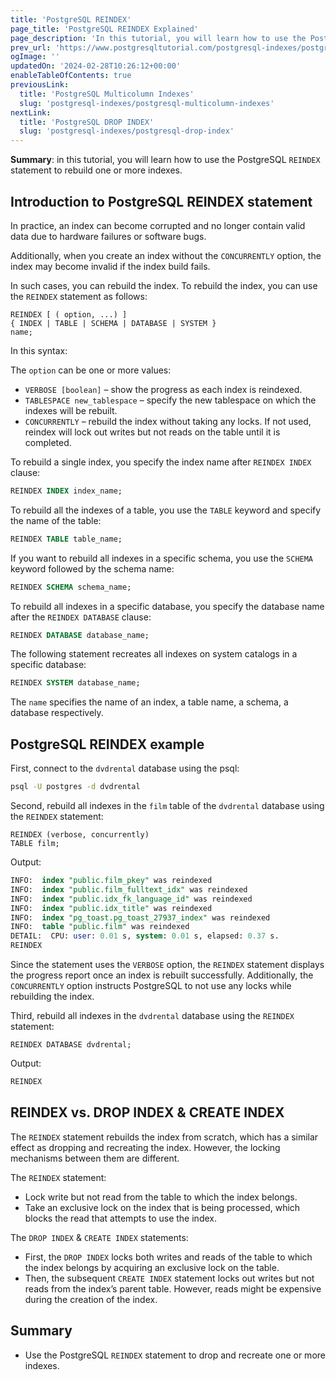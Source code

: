 ```yaml
---
title: 'PostgreSQL REINDEX'
page_title: 'PostgreSQL REINDEX Explained'
page_description: 'In this tutorial, you will learn how to use the PostgreSQL REINDEX statement to rebuild one or more indices.'
prev_url: 'https://www.postgresqltutorial.com/postgresql-indexes/postgresql-reindex/'
ogImage: ''
updatedOn: '2024-02-28T10:26:12+00:00'
enableTableOfContents: true
previousLink:
  title: 'PostgreSQL Multicolumn Indexes'
  slug: 'postgresql-indexes/postgresql-multicolumn-indexes'
nextLink:
  title: 'PostgreSQL DROP INDEX'
  slug: 'postgresql-indexes/postgresql-drop-index'
---
```


**Summary**: in this tutorial, you will learn how to use the PostgreSQL `REINDEX` statement to rebuild one or more indexes.

## Introduction to PostgreSQL REINDEX statement

In practice, an index can become corrupted and no longer contain valid data due to hardware failures or software bugs.

Additionally, when you create an index without the `CONCURRENTLY` option, the index may become invalid if the index build fails.

In such cases, you can rebuild the index. To rebuild the index, you can use the `REINDEX` statement as follows:

```plaintextsql
REINDEX [ ( option, ...) ]
{ INDEX | TABLE | SCHEMA | DATABASE | SYSTEM }
name;
```

In this syntax:

The `option` can be one or more values:

- `VERBOSE [boolean]` – show the progress as each index is reindexed.
- `TABLESPACE new_tablespace` – specify the new tablespace on which the indexes will be rebuilt.
- `CONCURRENTLY` – rebuild the index without taking any locks. If not used, reindex will lock out writes but not reads on the table until it is completed.

To rebuild a single index, you specify the index name after `REINDEX INDEX` clause:

```sql
REINDEX INDEX index_name;
```

To rebuild all the indexes of a table, you use the `TABLE` keyword and specify the name of the table:

```sql
REINDEX TABLE table_name;
```

If you want to rebuild all indexes in a specific schema, you use the `SCHEMA` keyword followed by the schema name:

```sql
REINDEX SCHEMA schema_name;
```

To rebuild all indexes in a specific database, you specify the database name after the `REINDEX DATABASE` clause:

```sql
REINDEX DATABASE database_name;
```

The following statement recreates all indexes on system catalogs in a specific database:

```sql
REINDEX SYSTEM database_name;
```

The `name` specifies the name of an index, a table name, a schema, a database respectively.

## PostgreSQL REINDEX example

First, connect to the `dvdrental` database using the psql:

```bash
psql -U postgres -d dvdrental
```

Second, rebuild all indexes in the `film` table of the `dvdrental` database using the `REINDEX` statement:

```plaintext
REINDEX (verbose, concurrently)
TABLE film;
```

Output:

```sql
INFO:  index "public.film_pkey" was reindexed
INFO:  index "public.film_fulltext_idx" was reindexed
INFO:  index "public.idx_fk_language_id" was reindexed
INFO:  index "public.idx_title" was reindexed
INFO:  index "pg_toast.pg_toast_27937_index" was reindexed
INFO:  table "public.film" was reindexed
DETAIL:  CPU: user: 0.01 s, system: 0.01 s, elapsed: 0.37 s.
REINDEX
```

Since the statement uses the `VERBOSE` option, the `REINDEX` statement displays the progress report once an index is rebuilt successfully. Additionally, the `CONCURRENTLY` option instructs PostgreSQL to not use any locks while rebuilding the index.

Third, rebuild all indexes in the `dvdrental` database using the `REINDEX` statement:

```
REINDEX DATABASE dvdrental;
```

Output:

```sql
REINDEX
```

## REINDEX vs. DROP INDEX \& CREATE INDEX

The `REINDEX` statement rebuilds the index from scratch, which has a similar effect as dropping and recreating the index. However, the locking mechanisms between them are different.

The `REINDEX` statement:

- Lock write but not read from the table to which the index belongs.
- Take an exclusive lock on the index that is being processed, which blocks the read that attempts to use the index.

The `DROP INDEX` \& `CREATE INDEX` statements:

- First, the `DROP INDEX` locks both writes and reads of the table to which the index belongs by acquiring an exclusive lock on the table.
- Then, the subsequent `CREATE INDEX` statement locks out writes but not reads from the index’s parent table. However, reads might be expensive during the creation of the index.

## Summary

- Use the PostgreSQL `REINDEX` statement to drop and recreate one or more indexes.
